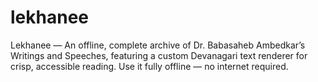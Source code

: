# lekhanee
Lekhanee — An offline, complete archive of Dr. Babasaheb Ambedkar’s Writings and Speeches, featuring a custom Devanagari text renderer for crisp, accessible reading. Use it fully offline — no internet required.
